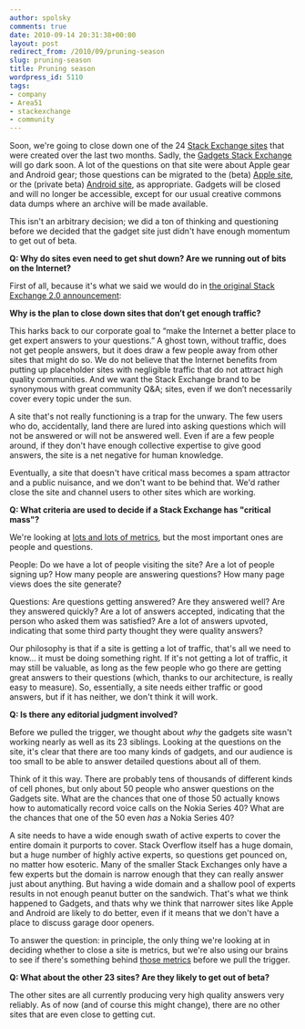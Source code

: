 ```yaml
---
author: spolsky
comments: true
date: 2010-09-14 20:31:38+00:00
layout: post
redirect_from: /2010/09/pruning-season
slug: pruning-season
title: Pruning season
wordpress_id: 5110
tags:
- company
- Area51
- stackexchange
- community
---
```


Soon, we're going to close down one of the 24 [Stack Exchange sites](http://stackexchange.com/sites) that were created over the last two months. Sadly, the [Gadgets Stack Exchange](http://gadgets.stackexchange.com) will go dark soon. A lot of the questions on that site were about Apple gear and Android gear; those questions can be migrated to the (beta) [Apple site](http://apple.stackexchange.com), or the (private beta) [Android site](http://android.stackexchange.com), as appropriate. Gadgets will be closed and will no longer be accessible, except for our usual creative commons data dumps where an archive will be made available.



This isn't an arbitrary decision; we did a ton of thinking and questioning before we decided that the gadget site just didn't have enough momentum to get out of beta.

**Q: Why do sites even need to get shut down? Are we running out of bits on the Internet?**

First of all, because it's what we said we would do in [the original Stack Exchange 2.0 announcement](http://blog.stackoverflow.com/2010/04/changes-to-stack-exchange/):



>
**Why is the plan to close down sites that don’t get enough traffic?**

>
This harks back to our corporate goal to “make the Internet a better place to get expert answers to your questions.” A ghost town, without traffic, does not get people answers, but it does draw a few people away from other sites that might do so. We do not believe that the Internet benefits from putting up placeholder sites with negligible traffic that do not attract high quality communities. And we want the Stack Exchange brand to be synonymous with great community Q&A; sites, even if we don’t necessarily cover every topic under the sun.




A site that's not really functioning is a trap for the unwary. The few users who do, accidentally, land there are lured into asking questions which will not be answered or will not be answered well. Even if are a few people around, if they don't have enough collective expertise to give good answers, the site is a net negative for human knowledge.

Eventually, a site that doesn't have critical mass becomes a spam attractor and a public nuisance, and we don't want to be behind that. We'd rather close the site and channel users to other sites which are working.

**Q: What criteria are used to decide if a Stack Exchange has "critical mass"?**

We're looking at [lots and lots of metrics](http://stackexchange.com/sites), but the most important ones are people and questions.


People: Do we have a lot of people visiting the site? Are a lot of people signing up? How many people are answering questions? How many page views does the site generate?




Questions: Are questions getting answered? Are they answered well? Are they answered quickly? Are a lot of answers accepted, indicating that the person who asked them was satisfied? Are a lot of answers upvoted, indicating that some third party thought they were quality answers?


Our philosophy is that if a site is getting a lot of traffic, that's all we need to know... it must be doing something right. If it's not getting a lot of traffic, it may still be valuable, as long as the few people who go there are getting great answers to their questions (which, thanks to our architecture, is really easy to measure). So, essentially, a site needs either traffic or good answers, but if it has neither, we don't think it will work.

**Q: Is there any editorial judgment involved?**

Before we pulled the trigger, we thought about _why_ the gadgets site wasn't working nearly as well as its 23 siblings. Looking at the questions on the site, it's clear that there are too many kinds of gadgets, and our audience is too small to be able to answer detailed questions about all of them.

Think of it this way. There are probably tens of thousands of different kinds of cell phones, but only about 50 people who answer questions on the Gadgets site. What are the chances that one of those 50 actually knows how to automatically record voice calls on the Nokia Series 40? What are the chances that one of the 50 even _has_ a Nokia Series 40?

A site needs to have a wide enough swath of active experts to cover the entire domain it purports to cover. Stack Overflow itself has a huge domain, but a huge number of highly active experts, so questions get pounced on, no matter how esoteric. Many of the smaller Stack Exchanges only have a few experts but the domain is narrow enough that they can really answer just about anything. But having a wide domain and a shallow pool of experts results in not enough peanut butter on the sandwich. That's what we think happened to Gadgets, and thats why we think that narrower sites like Apple and Android are likely to do better, even if it means that we don't have a place to discuss garage door openers.

To answer the question: in principle, the only thing we're looking at in deciding whether to close a site is metrics, but we're also using our brains to see if there's something behind [those metrics](http://stackexchange.com/sites) before we pull the trigger.

**Q: What about the other 23 sites? Are they likely to get out of beta?**

The other sites are all currently producing very high quality answers very reliably. As of now (and of course this might change), there are no other sites that are even close to getting cut.
